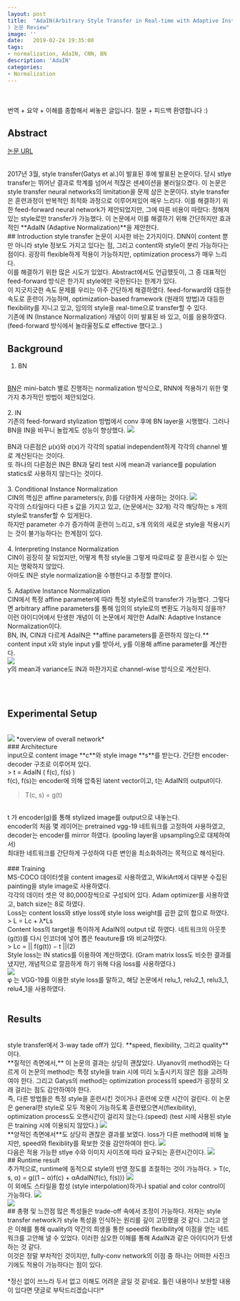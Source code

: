 ```yaml
---
layout: post
title:  "AdaIN(Arbitrary Style Transfer in Real-time with Adaptive Instance Normalization
) 논문 Review"
image: ''
date:   2019-02-24 19:35:00
tags:
- normalization, AdaIN, CNN, BN
description: 'AdaIN'
categories:
- Normalization
---
```


<br/><br/>
번역 + 요약 + 이해를 종합해서 써놓은 글입니다. 질문 + 피드백 환영합니다 :)

## Abstract


<p class="music-read"><a href="http://openaccess.thecvf.com/content_ICCV_2017/papers/Huang_Arbitrary_Style_Transfer_ICCV_2017_paper.pdf">논문 URL</a></p>
<br/>
2017년 3월, style transfer(Gatys et al.)이 발표된 후에 발표된 논문이다. 당시 stlye transfer는 뛰어난 결과로 학계를 넘어서
적잖은 센세이션을 불러일으켰다. 이 논문은 style transfer neural networks의 limitation을 문제 삼은 논문이다.
style transfer은 훈련과정이 반복적인 최적화 과정으로 이루어져있어 매우 느리다. 이를 해결하기 위한 feed-forward neural network가 제안되었지만,
그에 따른 비용이 따랐다: 정해져 있는 style로만 transfer가 가능했다. 이 논문에서 이를 해결하기 위해 간단하지만 효과적인 **AdaIN (Adaptive Normalization)**을
제안한다.
<br/>
## Introduction
style transfer 논문이 시사한 바는 2가지이다. DNN이 content 뿐만 아니라 style 정보도 가지고 있다는 점, 그리고 content와 style이 분리 가능하다는 점이다.
굉장히 flexible하게 적용이 가능하지만, optimization process가 매우 느리다.
<br/>
이를 해결하기 위한 많은 시도가 있었다. Abstract에서도 언급했듯이, 그 중 대표적인 feed-forward 방식은 한가지 style에만 국한된다는 한계가 있다.
<br/>
이 지긋지긋한 속도 문제를 우리는 아주 간단하게 해결하였다. feed-forward와 대등한 속도로 훈련이 가능하며, 
optimization-based framework (원래의 방법)과 대등한 flexibility를 지니고 있고, 임의의 style을 real-time으로 transfer할 수 있다.
<br/>
기존에 IN (Instance Normalization) 개념이 이미 발표된 바 있고, 이를 응용하였다. (feed-forward 방식에서 놀라울정도로 effective 했다고..)
<br/>

## Background
1. BN
<br/>
<a href= https://dlehgo14.github.io/Batch-Normalization/>BN</a>은 mini-batch 별로 진행하는 normalization 방식으로, RNN에 적용하기 위한 몇가지 추가적인 방법이 제안되었다.
<br/><br/>
2. IN
<br/>
기존의 feed-forward stylization 방법에서 conv 후에 BN layer을 시행했다. 그러나 BN을 IN을 바꾸니 놀랍게도 성능이 향상했다.
<img src="/assets/img/AdaIN/1.png">
<br/><br/>
BN과 다른점은 µ(x)와 σ(x)가 각각의 spatial independent하게 각각의 channel 별로 계산된다는 것이다.
<br/>
또 하나의 다른점은 IN은 BN과 달리 test 시에 mean과 variance를 population statics로 사용하지 않는다는 것이다.
<br/><br/>
3. Conditional Instance Normalization
<br/>
CIN의 핵심은 affine parameters(γ, β)를 다양하게 사용하는 것이다. 
<img src="/assets/img/AdaIN/2.png">
<br/>
각각의 스타일마다 다른 s 값을 가지고 있고, (논문에서는 32개) 각각 해당하는 s 개의 style로 transfer할 수 있게된다.
<br/>
하지만 parameter 수가 증가하여 훈련이 느리고, s개 의외의 새로운 style을 적용시키는 것이 불가능하다는 한계점이 있다.
<br/><br/>
4. Interpreting Instance Normalization
<br/>
CIN이 굉장히 잘 되었지만, 어떻게 특정 style을 그렇게 따로따로 잘 훈련시킬 수 있는지는 명확하지 않았다. 
<br/>
아마도 IN은 style normalization을 수행한다고 추정할 뿐이다. 
<br/><br/>
5. Adaptive Instance Normalization
<br/>
CIN에서 특정 affine parameter에 따라 특정 style로의 transfer가 가능했다. 그렇다면 arbitrary affine parameters를 통해 임의의 style로의 변환도 가능하지 않을까?
<br/>
이런 아이디어에서 탄생한 개념이 이 논문에서 제안한 AdaIN: Adaptive Instance Normalization이다. 
<br/>
BN, IN, CIN과 다르게 AdaIN은 **affine parameters를 훈련하지 않는다.** content input x와 style input y를 받아서, y를 이용해 affine parameter를 계산한다.
<br/>
<img src="/assets/img/AdaIN/3.png">
<br/>
y의 mean과 variance도 IN과 마찬가지로 channel-wise 방식으로 계산된다.

<br/><br/>
## Experimental Setup
<br/>
<img src="/assets/img/AdaIN/4.png">
*overview of overall network*

<br/>
### Architecture
<br/>
input으로 content image **c**와 style image **s**를 받는다. 간단한 encoder-decoder 구조로 이루어져 있다.
<br/>
> t = AdaIN ( f(c), f(s) )

<br/>
f(c), f(s)는 encoder에 의해 압축된 latent vector이고, t는 AdaIN의 output이다.

> T(c, s) = g(t)

<br/>
t 가 encoder(g)를 통해 stylized image를 output으로 내놓는다.
<br/>
encoder의 처음 몇 레이어는 pretrained vgg-19 네트워크를 고정하여 사용하였고, decoder는 encoder를 mirror 하였다. (pooling layer을 
upsampling으로 대체하여서)
<br/>
최대한 네트워크를 간단하게 구성하여 다른 변인을 최소화하려는 목적으로 해석된다.
<br/><br/>
### Training
<br/>
MS-COCO 데이터셋을 content images로 사용하였고, WikiArt에서 대부분 수집된 painting을 style image로 사용하였다.
<br/>
각각의 데이터 셋은 약 80,000장씩으로 구성되어 있다. Adam optimizer를 사용하였고, batch size는 8로 하였다.
<br/>
Loss는 content loss와 stlye loss에 style loss weight를 곱한 값의 합으로 하였다.
<br/>
> L = Lc + λ*Ls

<br/>
Content loss의 target을 특이하게 AdaIN의 output t로 하였다. 네트워크의 아웃풋 (g(t))를 다시 인코더에 넣어 뽑은 feauture를 t와 비교하였다.
<br/>
> Lc = || f(g(t)) − t ||(2) 

<br/>
Style loss는 IN statics를 이용하여 계산하였다. (Gram matrix loss도 비슷한 결과를 냈지만, 개념적으로 깔끔하게 하기 위해 다음 loss를 사용하였다.)
<br/>
<img src="/assets/img/AdaIN/5.png">
<br/>
φ 는 VGG-19를 이용한 style loss를 말하고, 해당 논문에서 relu_1, relu2_1, relu3_1, relu4_1을 사용하였다.
<br/><br/>

## Results
<br/>
style transfer에서 3-way tade off가 있다. **speed, flexibility, 그리고 quality**이다.
<br/>
**질적인 측면에서,** 이 논문의 결과는 상당히 괜찮았다. Ulyanov의 method와는 다르게 이 논문의 method는 특정 style을 train 시에 미리 노출시키지 않은 점을 고려하여야 한다. 그리고 Gatys의 method는 optimization process의 speed가 굉장히 오래 걸리는 점도 감안하여야 한다.
<br/>
즉, 다른 방법들은 특정 style을 훈련시킨 것이거나 훈련에 오랜 시간이 걸린다. 이 논문은 general한 style로 모두 적용이 가능하도록 훈련됐으면서(flexibility), optimization process도 오랜시간이 걸리지 않는다.(speed) (test 시에 사용된 style은 training 시에 이용되지 않았다.)
<img src="/assets/img/AdaIN/6.png">
<br/>
**양적인 측면에서**도 상당히 괜찮은 결과를 보였다. loss가 다른 method에 비해 높지만, speed와 flexiblity를 확보한 것을 감안하여야 한다.
<img src="/assets/img/AdaIN/7.png">
<br/>
다음은 적용 가능한 stlye 수와 이미지 사이즈에 따라 요구되는 훈련시간이다.
<img src="/assets/img/AdaIN/8.png">
<br/>
## Runtime result
<br/>
추가적으로, runtime에 동적으로 style의 반영 정도를 조절하는 것이 가능하다. 
> T(c, s, α) = g((1 − α)f(c) + αAdaIN(f(c), f(s)))

<img src="/assets/img/AdaIN/9.png">

<br/>
이 외에도 스타일을 합성 (style interpolation)하거나 spatial and color control이 가능하다.
<img src="/assets/img/AdaIN/10.png"><br/>
<img src="/assets/img/AdaIN/11.png">
<br/>
## 총평 및 느낀점
많은 특성들은 trade-off 속에서 조정이 가능하다. 저자는 style transfer network가 style 특성을 인식하는 원리를 깊이 고민했을 것 같다. 그리고 얻은 이해를 통해 quality의 약간의 희생을 통한 speed와 flexibility에 이점을 얻는 네트워크를 고안해 낼 수 있었다. 이러한 심오한 이해를 통해 AdaIN과 같은 아이디어가 탄생하는 것 같다.
<br/>
이것은 정말 부차적인 것이지만, fully-conv network의 이점 중 하나는 어떠한 사진크기에도 적용이 가능하다는 점이 있다.
<br/><br/>
*정신 없이 쓰느라 두서 없고 이해도 어려운 글일 것 같네요. 틀린 내용이나 보완할 내용이 있다면 댓글로 부탁드리겠습니다!*